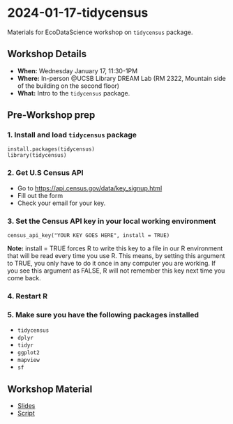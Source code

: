 # 2024-01-17-tidycensus
Materials for EcoDataScience workshop on `tidycensus` package.

## Workshop Details

- **When:** Wednesday January 17, 11:30-1PM
- **Where:** In-person \@UCSB Library DREAM Lab (RM 2322, Mountain side of the building on the second floor)
- **What:** Intro to the `tidycensus` package.


## Pre-Workshop prep

### 1. Install and load `tidycensus` package

```
install.packages(tidycensus)
library(tidycensus)

```

### 2. Get U.S Census API

- Go to <https://api.census.gov/data/key_signup.html>
- Fill out the form
- Check your email for your key.


### 3. Set the Census API key in your local working environment

```
census_api_key("YOUR KEY GOES HERE", install = TRUE)
```

**Note:** install = TRUE forces R to write this key to a file in our R environment that will be read every time you use R. This means, by setting this argument to TRUE, you only have to do it once in any computer you are working. If you see this argument as FALSE, R will not remember this key next time you come back.


### 4. Restart R

### 5. Make sure you have the following packages installed
- `tidycensus`
- `dplyr`
- `tidyr`
- `ggplot2`
- `mapview`
- `sf`


## Workshop Material
- [Slides](https://docs.google.com/presentation/d/1uO1_g80zrt9D1JuaNdHHiOEj29kMIRcUvFxRpk4wefg/edit?usp=sharing)
- [Script](https://github.com/ecodatascience/2024-01-17-tidycensus/blob/main/intro-to-tidycensus.qmd)
